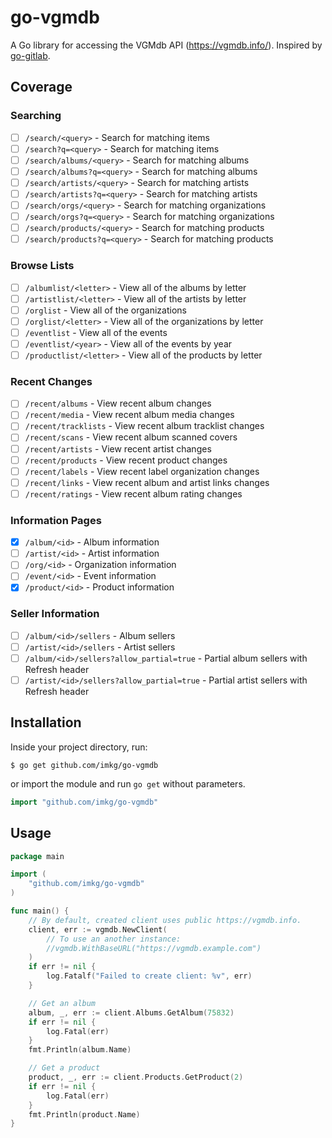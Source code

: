 # go-vgmdb

A Go library for accessing the VGMdb API (https://vgmdb.info/). Inspired by [go-gitlab](https://github.com/xanzy/go-gitlab).

## Coverage

### Searching

- [ ] `/search/<query>` - Search for matching items
- [ ] `/search?q=<query>` - Search for matching items
- [ ] `/search/albums/<query>` - Search for matching albums
- [ ] `/search/albums?q=<query>` - Search for matching albums
- [ ] `/search/artists/<query>` - Search for matching artists
- [ ] `/search/artists?q=<query>` - Search for matching artists
- [ ] `/search/orgs/<query>` - Search for matching organizations
- [ ] `/search/orgs?q=<query>` - Search for matching organizations
- [ ] `/search/products/<query>` - Search for matching products
- [ ] `/search/products?q=<query>` - Search for matching products

### Browse Lists

- [ ] `/albumlist/<letter>` - View all of the albums by letter
- [ ] `/artistlist/<letter>` - View all of the artists by letter
- [ ] `/orglist` - View all of the organizations
- [ ] `/orglist/<letter>` - View all of the organizations by letter
- [ ] `/eventlist` - View all of the events
- [ ] `/eventlist/<year>` - View all of the events by year
- [ ] `/productlist/<letter>` - View all of the products by letter

### Recent Changes

- [ ] `/recent/albums` - View recent album changes
- [ ] `/recent/media` - View recent album media changes
- [ ] `/recent/tracklists` - View recent album tracklist changes
- [ ] `/recent/scans` - View recent album scanned covers
- [ ] `/recent/artists` - View recent artist changes
- [ ] `/recent/products` - View recent product changes
- [ ] `/recent/labels` - View recent label organization changes
- [ ] `/recent/links` - View recent album and artist links changes
- [ ] `/recent/ratings` - View recent album rating changes

### Information Pages

- [x] `/album/<id>` - Album information
- [ ] `/artist/<id>` - Artist information
- [ ] `/org/<id>` - Organization information
- [ ] `/event/<id>` - Event information
- [x] `/product/<id>` - Product information

### Seller Information

- [ ] `/album/<id>/sellers` - Album sellers
- [ ] `/artist/<id>/sellers` - Artist sellers
- [ ] `/album/<id>/sellers?allow_partial=true` - Partial album sellers with Refresh header
- [ ] `/artist/<id>/sellers?allow_partial=true` - Partial artist sellers with Refresh header

## Installation

Inside your project directory, run:

```console
$ go get github.com/imkg/go-vgmdb
```

or import the module and run `go get` without parameters.

```go
import "github.com/imkg/go-vgmdb"
```

## Usage

```go
package main

import (
	"github.com/imkg/go-vgmdb"
)

func main() {
	// By default, created client uses public https://vgmdb.info.
	client, err := vgmdb.NewClient(
		// To use an another instance:
		//vgmdb.WithBaseURL("https://vgmdb.example.com")
	)
	if err != nil {
		log.Fatalf("Failed to create client: %v", err)
	}

	// Get an album
	album, _, err := client.Albums.GetAlbum(75832)
	if err != nil {
		log.Fatal(err)
	}
	fmt.Println(album.Name)

	// Get a product
	product, _, err := client.Products.GetProduct(2)
	if err != nil {
		log.Fatal(err)
	}
	fmt.Println(product.Name)
}
```